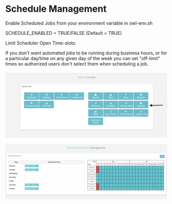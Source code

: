# Schedule Management

Enable Scheduled Jobs from your environment variable in owl-env.sh

SCHEDULE_ENABLED = TRUE/FALSE (Default = TRUE)

Limit Scheduler Open Time-slots:

If you don't want automated jobs to be running during business hours, or for a particular day/time on any given day of the week you can set "off-limit" times so authorized users don't select them when scheduling a job.

![](<../.gitbook/assets/image (54).png>)

![](<../.gitbook/assets/image (52).png>)
